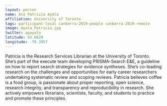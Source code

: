 ```yaml
---
layout: person
name: Ana Patricia Ayala
affiliation: University of Toronto
tags: participant-local canberra-2019-people canberra-2019-remote
image: Ayala_Patricia.jpg
twitter: apayala
latitude: 43.6629
longitude: -79.3957
---
```

Patricia is the Research Services Librarian at the University of Toronto. She’s part of the execute team developing PRISMA-Search E&E, a guideline on how to report search strategies for evidence syntheses. She’s co-leading research on the challenges and opportunities for early career researchers undertaking systematic review and scoping reviews. Patricia believes coffee is a food group, is passionate about proper reporting, open science, research integrity, and transparency and reproducibility in research. She actively empowers librarians, scientists, faculty, and students to practice and promote these principles.